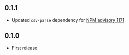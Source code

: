 ## 0.1.1

- Updated `csv-parse` dependency for [NPM advisory 1171](https://www.npmjs.com/advisories/1171)

## 0.1.0

- First release

